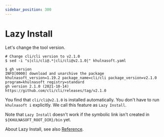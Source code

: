```yaml
---
sidebar_position: 300
---
```


# Lazy Install

Let's change the tool version.

```console
# Change cli/cli version to v2.1.0
$ sed -i "s|cli/cli@.*|cli/cli@v2.1.0|" khulnasoft.yaml

$ gh version
INFO[0000] download and unarchive the package            khulnasoft_version=1.19.2 package_name=cli/cli package_version=v2.1.0 program=khulnasoft registry=standard
gh version 2.1.0 (2021-10-14)
https://github.com/cli/cli/releases/tag/v2.1.0
```

You find that `cli/cli@v2.1.0` is installed automatically.
You don't have to run `khulnasoft i` explicitly.
We call this feature as `Lazy Install`.

Note that `Lazy Install` doesn't work if the symbolic link isn't created in `${KHULNASOFT_ROOT_DIR}/bin` yet.

About Lazy Install, see also [Reference](/docs/reference/lazy-install).
